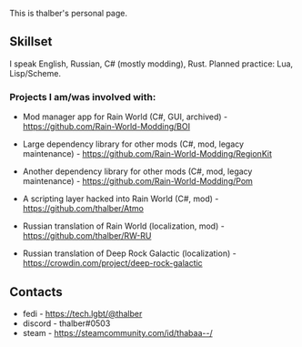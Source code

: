 
This is thalber's personal page.

## Skillset

I speak English, Russian, C# (mostly modding), Rust. Planned practice: Lua, Lisp/Scheme.

### Projects I am/was involved with:

- Mod manager app for Rain World (C#, GUI, archived) - https://github.com/Rain-World-Modding/BOI
- Large dependency library for other mods (C#, mod, legacy maintenance) - https://github.com/Rain-World-Modding/RegionKit
- Another dependency library for other mods (C#, mod, legacy maintenance) - https://github.com/Rain-World-Modding/Pom
- A scripting layer hacked into Rain World (C#, mod) - https://github.com/thalber/Atmo

- Russian translation of Rain World (localization, mod) - https://github.com/thalber/RW-RU
- Russian translation of Deep Rock Galactic (localization) - https://crowdin.com/project/deep-rock-galactic

## Contacts

- fedi - https://tech.lgbt/@thalber
- discord - thalber#0503
- steam - https://steamcommunity.com/id/thabaa--/
